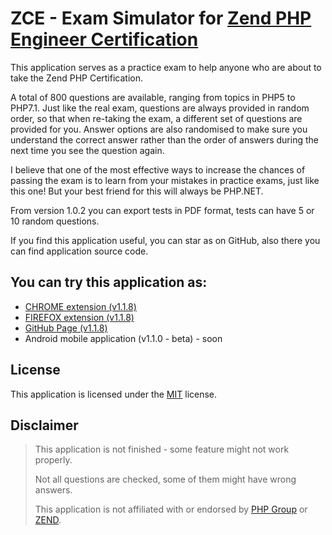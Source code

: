 # ZCE - Exam Simulator for [Zend PHP Engineer Certification](https://www.zend.com/en/services/certification/php-certification)

This application serves as a practice exam to help anyone who are about to take the Zend PHP Certification.

A total of 800 questions are available, ranging from topics in PHP5 to PHP7.1. Just like the real exam, questions are always provided in random order, so that when re-taking the exam, a different set of questions are provided for you. Answer options are also randomised to make sure you understand the correct answer rather than the order of answers during the next time you see the question again.

I believe that one of the most effective ways to increase the chances of passing the exam is to learn from your mistakes in practice exams, just like this one! But your best friend for this will always be PHP.NET.

From version 1.0.2 you can export tests in PDF format, tests can have 5 or 10 random questions.

If you find this application useful, you can star as on GitHub, also there you can find application source code.

## You can try this application as: 

* [CHROME extension (v1.1.8)](https://chrome.google.com/webstore/detail/php-zend-certification-exam/kdjolhghoglghipajmbmlmldbpncimge)
* [FIREFOX extension (v1.1.8)](https://addons.mozilla.org/ro/firefox/addon/php-zend-certification-exam/)
* [GitHub Page (v1.1.8)](https://alceanicu.github.io/zce/)
* Android mobile application (v1.1.0 - beta) - soon

## License

This application is licensed under the [MIT](http://opensource.org/licenses/MIT) license.

## Disclaimer

> This application is not finished - some feature might not work properly.
>
> Not all questions are checked, some of them might have wrong answers.
>
> This application is not affiliated with or endorsed by [PHP Group](https://www.php.net/) or [ZEND](https://www.zend.com/en).
